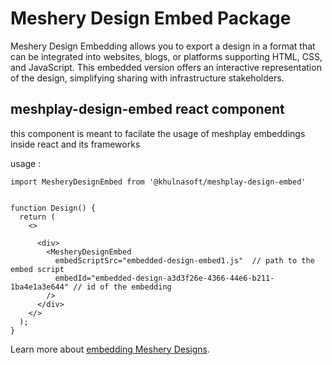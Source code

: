 # Meshery Design Embed Package

Meshery Design Embedding allows you to export a design in a format that can be integrated into websites, blogs, or platforms supporting HTML, CSS, and JavaScript. This embedded version offers an interactive representation of the design, simplifying sharing with infrastructure stakeholders.

## meshplay-design-embed react component

this component is meant to facilate the usage of meshplay embeddings inside react and its frameworks

usage :

```
import MesheryDesignEmbed from '@khulnasoft/meshplay-design-embed'


function Design() {
  return (
    <>

      <div>
        <MesheryDesignEmbed
          embedScriptSrc="embedded-design-embed1.js"  // path to the embed script
          embedId="embedded-design-a3d3f26e-4366-44e6-b211-1ba4e1a3e644" // id of the embedding
        />
      </div>
    </>
  );
}

```

Learn more about [embedding Meshery Designs](https://docs.layer5.io/meshmap/designer/export-designs/#exporting-as-embedding).
